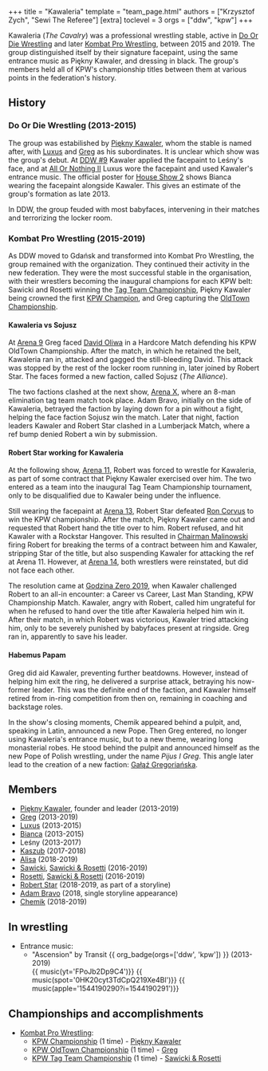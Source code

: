 +++
title = "Kawaleria"
template = "team_page.html"
authors = ["Krzysztof Zych", "Sewi The Referee"]
[extra]
toclevel = 3
orgs = ["ddw", "kpw"]
+++

Kawaleria (_The Cavalry_) was a professional wrestling stable, active in [Do Or Die Wrestling](@/o/ddw.md) and later [Kombat Pro Wrestling](@/o/kpw.md), between 2015 and 2019. The group distinguished itself by their signature facepaint, using the same entrance music as Piękny Kawaler, and dressing in black. The group's members held all of KPW's championship titles between them at various points in the federation's history.

## History

### Do Or Die Wrestling (2013-2015)

The group was estabilished by [Piękny Kawaler](@/w/piekny-kawaler.md), whom the stable is named after, with [Luxus](@/w/luxus.md) and [Greg](@/w/greg.md) as his subordinates. It is unclear which show was the group's debut. At [DDW #9](@/e/ddw/2013-10-25-ddw-9.md) Kawaler applied the facepaint to Leśny's face, and at [All Or Nothing II](@/e/ddw/2014-08-17-ddw-all-or-nothing-2.md) Luxus wore the facepaint and used Kawaler's entrance music. The official poster for [House Show 2](@/e/ddw/2015-05-02-ddw-house-show-2.md) shows Bianca wearing the facepaint alongside Kawaler. This gives an estimate of the group's formation as late 2013.

In DDW, the group feuded with most babyfaces, intervening in their matches and terrorizing the locker room.

### Kombat Pro Wrestling (2015-2019)

As DDW moved to Gdańsk and transformed into Kombat Pro Wrestling, the group remained with the organization. They continued their activity in the new federation. They were the most successful stable in the organisation, with their wrestlers becoming the inaugural champions for each KPW belt: Sawicki and Rosetti winning the [Tag Team Championship](@/c/kpw-tag-team-championship.md), Piękny Kawaler being crowned the first [KPW Champion](@/c/kpw-championship.md), and Greg capturing the [OldTown Championship](@/c/kpw-old-town-championship.md).

#### Kawaleria vs Sojusz

At [Arena 9](@/e/kpw/2018-03-10-kpw-arena-9.md) Greg faced [David Oliwa](@/w/david-oliwa.md) in a Hardcore Match defending his KPW OldTown Championship. After the match, in which he retained the belt, Kawaleria ran in, attacked and gagged the still-bleeding David. This attack was stopped by the rest of the locker room running in, later joined by Robert Star. The faces formed a new faction, called Sojusz (_The Alliance_).

The two factions clashed at the next show, [Arena X](@/e/kpw/2018-05-26-kpw-arena-x.md), where an 8-man elimination tag team match took place. Adam Bravo, initially on the side of Kawaleria, betrayed the faction by laying down for a pin without a fight, helping the face faction Sojusz win the match. Later that night, faction leaders Kawaler and Robert Star clashed in a Lumberjack Match, where a ref bump denied Robert a win by submission.

#### Robert Star working for Kawaleria

At the following show, [Arena 11](@/e/kpw/2018-11-03-kpw-arena-11.md), Robert was forced to wrestle for Kawaleria, as part of some contract that Piękny Kawaler exercised over him. The two entered as a team into the inaugural Tag Team Championship tournament, only to be disqualified due to Kawaler being under the influence.

Still wearing the facepaint at [Arena 13](@/e/kpw/2019-04-05-kpw-arena-13.md), Robert Star defeated [Ron Corvus](@/w/ron-corvus.md) to win the KPW championship. After the match, Piękny Kawaler came out and requested that Robert hand the title over to him. Robert refused, and hit Kawaler with a Rockstar Hangover. This resulted in [Chairman Malinowski](@/w/krystian-malinowski.md) firing Robert for breaking the terms of a contract between him and Kawaler, stripping Star of the title, but also suspending Kawaler for attacking the ref at Arena 11. However, at [Arena 14](@/e/kpw/2019-06-15-kpw-arena-14.md), both wrestlers were reinstated, but did not face each other.

The resolution came at [Godzina Zero 2019](@/e/kpw/2019-08-17-kpw-godzina-zero-2019.md), when Kawaler challenged Robert to an all-in encounter: a Career vs Career, Last Man Standing, KPW Championship Match. Kawaler, angry with Robert, called him ungrateful for when he refused to hand over the title after Kawaleria helped him win it. After their match, in which Robert was victorious, Kawaler tried attacking him, only to be severely punished by babyfaces present at ringside. Greg ran in, apparently to save his leader.

#### Habemus Papam

Greg did aid Kawaler, preventing further beatdowns. However, instead of helping him exit the ring, he delivered a surprise attack, betraying his now-former leader. This was the definite end of the faction, and Kawaler himself retired from in-ring competition from then on, remaining in coaching and backstage roles.

In the show's closing moments, Chemik appeared behind a pulpit, and, speaking in Latin, announced a new Pope. Then Greg entered, no longer using Kawaleria's entrance music, but to a new theme, wearing long monasterial robes. He stood behind the pulpit and announced himself as the new Pope of Polish wrestling, under the name _Pijus I Greg_. This angle later lead to the creation of a new faction: [Gałąź Gregoriańska](@/tt/galaz-gregorianska.md).

## Members

* [Piękny Kawaler](@/w/piekny-kawaler.md), founder and leader (2013-2019)
* [Greg](@/w/greg.md) (2013-2019)
* [Luxus](@/w/luxus.md) (2013-2015)
* [Bianca](@/w/bianca.md) (2013-2015)
* Leśny (2013-2017)
* [Kaszub](@/w/kaszub.md) (2017-2018)
* [Alisa](@/w/alisa.md) (2018-2019)
* [Sawicki](@/w/sawicki.md), [Sawicki & Rosetti](@/tt/sawicki-rosetti.md) (2016-2019)
* [Rosetti](@/w/rosetti.md), [Sawicki & Rosetti](@/tt/sawicki-rosetti.md) (2016-2019)
* [Robert Star](@/w/robert-star.md) (2018-2019, as part of a storyline)
* [Adam Bravo](@/w/adam-bravo.md) (2018, single storyline appearance)
* [Chemik](@/w/chemik.md) (2018-2019)

## In wrestling

* Entrance music:
  - "Ascension" by Transit
 {{ org_badge(orgs=['ddw', 'kpw']) }} (2013-2019) <br>
 {{ music(yt='FPoJb2Dp9C4')}}
 {{ music(spot='0HK20cyt3TdCpQ219Xe4Bl')}}
 {{ music(apple='1544190290?i=1544190291')}}

## Championships and accomplishments

* [Kombat Pro Wrestling](@/o/kpw.md):
  - [KPW Championship](@/c/kpw-championship.md) (1 time) - [Piękny Kawaler](@/w/piekny-kawaler.md)
  - [KPW OldTown Championship](@/c/kpw-old-town-championship.md) (1 time) - [Greg](@/w/greg.md)
  - [KPW Tag Team Championship](@/c/kpw-tag-team-championship.md) (1 time) - [Sawicki & Rosetti](@/tt/sawicki-rosetti.md)
